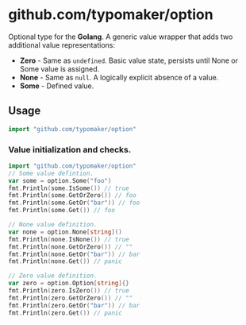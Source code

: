 # github.com/typomaker/option
Optional type for the **Golang**.
A generic value wrapper that adds two additional value representations:
 - __Zero__ - Same as `undefined`. Basic value state, persists until None or Some value is assigned.
 - __None__ - Same as `null`. A logically explicit absence of a value.
 - __Some__ - Defined value.


## Usage
```go
import "github.com/typomaker/option"
```

### Value initialization and checks.
```go
import "github.com/typomaker/option"
// Some value defintion.
var some = option.Some("foo")
fmt.Println(some.IsSome()) // true
fmt.Println(some.GetOrZero()) // foo
fmt.Println(some.GetOr("bar")) // foo
fmt.Println(some.Get()) // foo

// None value definition.
var none = option.None[string]()
fmt.Println(none.IsNone()) // true
fmt.Println(none.GetOrZero()) // ""
fmt.Println(none.GetOr("bar")) // bar
fmt.Println(none.Get()) // panic

// Zero value definition.
var zero = option.Option[string]{}
fmt.Println(zero.IsZero()) // true
fmt.Println(zero.GetOrZero()) // ""
fmt.Println(zero.GetOr("bar")) // bar
fmt.Println(zero.Get()) // panic
```
